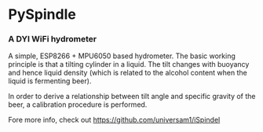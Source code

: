 # PySpindle
### A DYI WiFi hydrometer

A simple, ESP8266 + MPU6050 based hydrometer. The basic working principle is
that a tilting cylinder in a liquid. The tilt changes with buoyancy and hence
liquid density (which is related to the alcohol content when the liquid is
fermenting beer).

In order to derive a relationship between tilt angle and specific gravity of 
the beer, a calibration procedure is performed.

Fore more info, check out https://github.com/universam1/iSpindel
